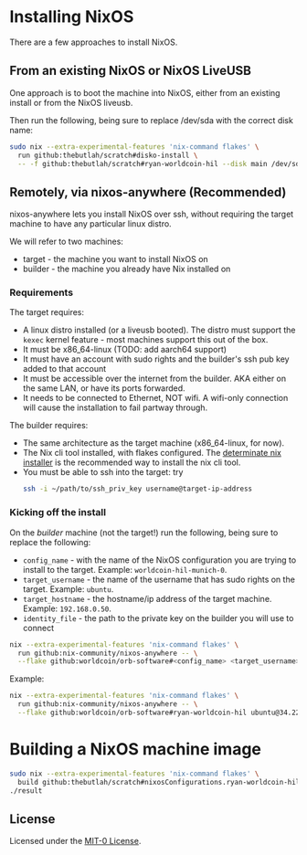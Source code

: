# Installing NixOS

There are a few approaches to install NixOS.

## From an existing NixOS or NixOS LiveUSB
One approach is to boot the machine into NixOS, either from an existing install or from the NixOS liveusb.

Then run the following, being sure to replace /dev/sda with the correct disk name:
```bash
sudo nix --extra-experimental-features 'nix-command flakes' \
  run github:thebutlah/scratch#disko-install \
  -- -f github:thebutlah/scratch#ryan-worldcoin-hil --disk main /dev/sda
```

## Remotely, via nixos-anywhere (Recommended)

nixos-anywhere lets you install NixOS over ssh, without requiring the target machine
to have any particular linux distro.

We will refer to two machines:
* target - the machine you want to install NixOS on
* builder - the machine you already have Nix installed on

### Requirements

The target requires:
* A linux distro installed (or a liveusb booted). The distro must support the
  `kexec` kernel feature - most machines support this out of the box.
* It must be x86_64-linux (TODO: add aarch64 support)
* It must have an account with sudo rights and the builder's ssh pub key added to that account
* It must be accessible over the internet from the builder. AKA either on the same LAN,
  or have its ports forwarded.
* It needs to be connected to Ethernet, NOT wifi. A wifi-only connection will cause the installation to fail partway through.

The builder requires:
* The same architecture as the target machine (x86_64-linux, for now).
* The Nix cli tool installed, with flakes configured. The 
  [determinate nix installer](https://zero-to-nix.com/concepts/nix-installer#using)
  is the recommended way to install the nix cli tool.
* You must be able to ssh into the target: try 
  ```bash
  ssh -i ~/path/to/ssh_priv_key username@target-ip-address
  ```

### Kicking off the install

On the *builder* machine (not the target!) run the following, being sure to replace the following:
* `config_name` - with the name of the NixOS configuration you are trying to install to the target. Example: `worldcoin-hil-munich-0`.
* `target_username` - the name of the username that has sudo rights on the target. Example: `ubuntu`.
* `target_hostname` - the hostname/ip address of the target machine. Example: `192.168.0.50`.
* `identity_file` - the path to the private key on the builder you will use to connect

```bash
nix --extra-experimental-features 'nix-command flakes' \
  run github:nix-community/nixos-anywhere -- \
  --flake github:worldcoin/orb-software#<config_name> <target_username>@<target_hostname> -i <identity_file>
```
Example:
```bash
nix --extra-experimental-features 'nix-command flakes' \
  run github:nix-community/nixos-anywhere -- \
  --flake github:worldcoin/orb-software#ryan-worldcoin-hil ubuntu@34.224.39.95 -i ~/ssh-key.pem
```

# Building a NixOS machine image

```bash
sudo nix --extra-experimental-features 'nix-command flakes' \
  build github:thebutlah/scratch#nixosConfigurations.ryan-worldcoin-hil.config.system.build.diskoImagesScript
./result
```

## License

Licensed under the [MIT-0 License](LICENSE-MIT-0).
